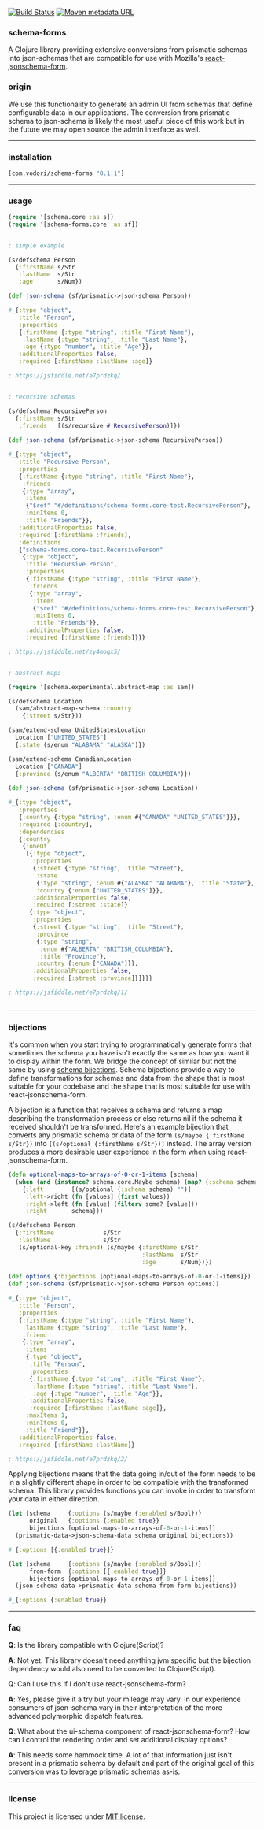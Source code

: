 [![Build Status](https://travis-ci.org/vodori/schema-forms.svg?branch=master)](https://travis-ci.org/vodori/schema-forms) [![Maven metadata URL](https://img.shields.io/maven-metadata/v/http/central.maven.org/maven2/com/vodori/schema-forms/maven-metadata.xml.svg)](https://mvnrepository.com/artifact/com.vodori/schema-forms)

### schema-forms

A Clojure library providing extensive conversions from prismatic schemas into json-schemas that are 
compatible for use with Mozilla's [react-jsonschema-form](https://github.com/mozilla-services/react-jsonschema-form).

### origin

We use this functionality to generate an admin UI from schemas that define configurable data 
in our applications. The conversion from prismatic schema to json-schema is likely the most
useful piece of this work but in the future we may open source the admin interface as well.

___

### installation 

```clojure
[com.vodori/schema-forms "0.1.1"]
```

___

### usage 

```clojure
(require '[schema.core :as s])
(require '[schema-forms.core :as sf])


; simple example

(s/defschema Person 
  {:firstName s/Str
   :lastName  s/Str 
   :age       s/Num})

(def json-schema (sf/prismatic->json-schema Person))

#_{:type "object",
   :title "Person",
   :properties
   {:firstName {:type "string", :title "First Name"},
    :lastName {:type "string", :title "Last Name"},
    :age {:type "number", :title "Age"}},
   :additionalProperties false,
   :required [:firstName :lastName :age]}

; https://jsfiddle.net/e7prdzkq/


; recursive schemas

(s/defschema RecursivePerson
  {:firstName s/Str
   :friends   [(s/recursive #'RecursivePerson)]})
   
(def json-schema (sf/prismatic->json-schema RecursivePerson))

#_{:type "object",
   :title "Recursive Person",
   :properties
   {:firstName {:type "string", :title "First Name"},
    :friends
    {:type "array",
     :items
     {"$ref" "#/definitions/schema-forms.core-test.RecursivePerson"},
     :minItems 0,
     :title "Friends"}},
   :additionalProperties false,
   :required [:firstName :friends],
   :definitions
   {"schema-forms.core-test.RecursivePerson"
    {:type "object",
     :title "Recursive Person",
     :properties
     {:firstName {:type "string", :title "First Name"},
      :friends
      {:type "array",
       :items
       {"$ref" "#/definitions/schema-forms.core-test.RecursivePerson"},
       :minItems 0,
       :title "Friends"}},
     :additionalProperties false,
     :required [:firstName :friends]}}}

; https://jsfiddle.net/zy4mogx5/


; abstract maps

(require '[schema.experimental.abstract-map :as sam])

(s/defschema Location
  (sam/abstract-map-schema :country
    {:street s/Str}))

(sam/extend-schema UnitedStatesLocation
  Location ["UNITED_STATES"]
  {:state (s/enum "ALABAMA" "ALASKA")})

(sam/extend-schema CanadianLocation
  Location ["CANADA"]
  {:province (s/enum "ALBERTA" "BRITISH_COLUMBIA")})
  
(def json-schema (sf/prismatic->json-schema Location))

#_{:type "object",
   :properties
   {:country {:type "string", :enum #{"CANADA" "UNITED_STATES"}}},
   :required [:country],
   :dependencies
   {:country
    {:oneOf
     [{:type "object",
       :properties
       {:street {:type "string", :title "Street"},
        :state
        {:type "string", :enum #{"ALASKA" "ALABAMA"}, :title "State"},
        :country {:enum ["UNITED_STATES"]}},
       :additionalProperties false,
       :required [:street :state]}
      {:type "object",
       :properties
       {:street {:type "string", :title "Street"},
        :province
        {:type "string",
         :enum #{"ALBERTA" "BRITISH_COLUMBIA"},
         :title "Province"},
        :country {:enum ["CANADA"]}},
       :additionalProperties false,
       :required [:street :province]}]}}}

; https://jsfiddle.net/e7prdzkq/1/
       
```

___


### bijections

It's common when you start trying to programmatically generate forms that sometimes the schema
you have isn't exactly the same as how you want it to display within the form. We bridge the 
concept of similar but not the same by using [schema bijections](https://github.com/gfredericks/schema-bijections). 
Schema bijections provide a way to define transformations for schemas and data from the shape that is most suitable 
for your codebase and the shape that is most suitable for use with react-jsonschema-form.


A bijection is a function that receives a schema and returns a map describing the transformation process
or else returns nil if the schema it received shouldn't be transformed. Here's an example bijection that
converts any prismatic schema or data of the form `(s/maybe {:firstName s/Str})` into 
`[(s/optional {:firstName s/Str})]` instead. The array version produces a more desirable user experience
in the form when using react-jsonschema-form.


```clojure
(defn optional-maps-to-arrays-of-0-or-1-items [schema]
  (when (and (instance? schema.core.Maybe schema) (map? (:schema schema)))
    {:left        [(s/optional (:schema schema) "")]
     :left->right (fn [values] (first values))
     :right->left (fn [value] (filterv some? [value]))
     :right       schema}))

(s/defschema Person
  {:firstName              s/Str
   :lastName               s/Str
   (s/optional-key :friend) (s/maybe {:firstName s/Str
                                      :lastName  s/Str 
                                      :age       s/Num})})
     
(def options {:bijections [optional-maps-to-arrays-of-0-or-1-items]})
(def json-schema (sf/prismatic->json-schema Person options))

#_{:type "object",
   :title "Person",
   :properties
   {:firstName {:type "string", :title "First Name"},
    :lastName {:type "string", :title "Last Name"},
    :friend
    {:type "array",
     :items
     {:type "object",
      :title "Person",
      :properties
      {:firstName {:type "string", :title "First Name"},
       :lastName {:type "string", :title "Last Name"},
       :age {:type "number", :title "Age"}},
      :additionalProperties false,
      :required [:firstName :lastName :age]},
     :maxItems 1,
     :minItems 0,
     :title "Friend"}},
   :additionalProperties false,
   :required [:firstName :lastName]}

; https://jsfiddle.net/e7prdzkq/2/

```


Applying bijections means that the data going in/out of the form needs to be in a slightly
different shape in order to be compatible with the transformed schema. This library provides
functions you can invoke in order to transform your data in either direction.

```clojure
(let [schema     {:options (s/maybe {:enabled s/Bool})}
      original   {:options {:enabled true}}
      bijections [optional-maps-to-arrays-of-0-or-1-items]]
  (prismatic-data->json-schema-data schema original bijections))

#_{:options [{:enabled true}]}

(let [schema     {:options (s/maybe {:enabled s/Bool})}
      from-form  {:options [{:enabled true}]}
      bijections [optional-maps-to-arrays-of-0-or-1-items]]
  (json-schema-data->prismatic-data schema from-form bijections))

#_{:options {:enabled true}}

```

___


### faq

__Q__: Is the library compatible with Clojure(Script)? 

__A__: Not yet. This library doesn't need anything jvm specific but the bijection
dependency would also need to be converted to Clojure(Script).


__Q__: Can I use this if I don't use react-jsonschema-form? 

__A__: Yes, please give it a try but your mileage may vary. In our experience consumers of
json-schema vary in their interpretation of the more advanced polymorphic dispatch features.


__Q__: What about the ui-schema component of react-jsonschema-form? How can I control the rendering order
and set additional display options?

__A__: This needs some hammock time. A lot of that information just isn't present in a prismatic
schema by default and part of the original goal of this conversion was to leverage prismatic schemas
as-is.


___

### license
This project is licensed under [MIT license](http://opensource.org/licenses/MIT).









